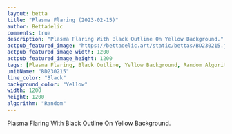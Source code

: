 ```yaml
---
layout: betta
title: "Plasma Flaring (2023-02-15)"
author: Bettadelic
comments: true
description: "Plasma Flaring With Black Outline On Yellow Background."
actpub_featured_image: "https://bettadelic.art/static/bettas/BD230215.jpg"
actpub_featured_image_width: 1200
actpub_featured_image_height: 1200
tags: [Plasma Flaring, Black Outline, Yellow Background, Random Algorithm, February 2023]
unitName: "BD230215"
line_color: "Black"
background_color: "Yellow"
width: 1200
height: 1200
algorithm: "Random"
---
```


Plasma Flaring With Black Outline On Yellow Background.

